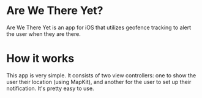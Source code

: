 # Are We There Yet?
Are We There Yet is an app for iOS that utilizes geofence tracking to alert the user when they are there.

# How it works
This app is very simple. It consists of two view controllers: one to show the user their location (using MapKit), and another for the user to set up their notification. It's pretty easy to use. 
